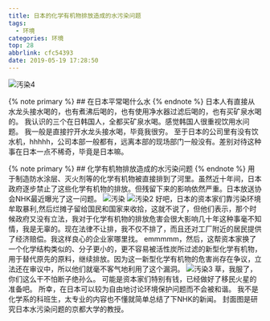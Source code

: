 ```yaml
---
title: 日本的化学有机物排放造成的水污染问题
tags:
  - 环境
categories: 环境
top: 28
abbrlink: cfc54393
date: 2019-05-19 17:28:50
---
```

![汚染4](https://picsource-1259072117.cos.ap-tokyo.myqcloud.com/picsource/%E6%B1%9A%E6%9F%934.jpg)
<!--more-->
{% note primary %}
    ## 在日本平常喝什么水
{% endnote %}
日本人有直接从水龙头接水喝的，也有煮沸后喝的，也有使用净水器过滤后喝的，也有买矿泉水喝的。
我认识的三个在日韩国人，全都买矿泉水喝。感觉韩国人很重视饮用水问题。
我一般是直接拧开水龙头接水喝，毕竟我很穷。
至于日本的公司里有没有饮水机，hhhhh，公司本部一般都有，远离本部的现场部门一般没有。差别对待这种事在日本一点不稀奇，毕竟是日本嘛。

{% note primary %}
    ## 化学有机物排放造成的水污染问题
{% endnote %}
用于制造防水涂层、灭火剂等的化学有机物被直接排到了河里。虽然近十年间，日本政府逐步禁止了这些化学有机物的排放。但残留下来的影响依然严重。日本放送协会NHK最近曝光了这一问题。
![汚染](https://picsource-1259072117.cos.ap-tokyo.myqcloud.com/picsource/%E6%B1%9A%E6%9F%93.jpg)
![汚染2](https://picsource-1259072117.cos.ap-tokyo.myqcloud.com/picsource/%E6%B1%9A%E6%9F%932.jpg)
好吧，日本的资本家们靠污染环境牟取暴利,然后烂摊子留给国民和国家来收拾，这就不说了，但他们表示，那个时候政府又没有立法，我对于化学有机物的排放危害会很大影响几十年这种事毫不知情，我是无辜的。现在法律不让排，我不仅不排了，而且还对工厂附近的居民提供了经济赔偿。我这样良心的企业家哪里找。
emmmmm，然后，这帮资本家换了一个化学结构类似的、分子更小的，更不容易被活性炭所过滤的新型化学有机物，用于替代原先的原料，继续排放。因为这一新型化学有机物的危害尚存在争议，立法还在审议中，所以他们就毫不客气地利用了这个漏洞。
![汚染3](https://picsource-1259072117.cos.ap-tokyo.myqcloud.com/picsource/%E6%B1%9A%E6%9F%933.jpg)
草，我服了，你们这么干不怕断子绝孙么。
可能是资本家们特别有钱，已经做好了移民火星的准备吧。
所幸，在日本可以较为自由地讨论环境保护问题而不会被和谐。
我不是化学系的科班生，太专业的内容也不懂就简单总结了下NHK的新闻。
封面图是研究日本水污染问题的京都大学的教授。
